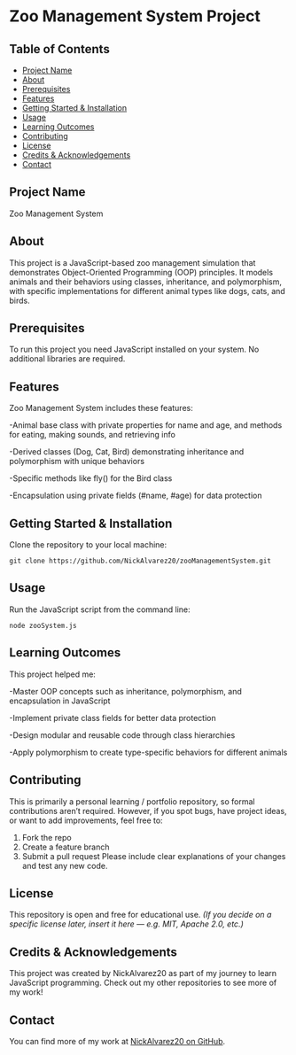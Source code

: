 # Zoo Management System Project
## Table of Contents
- [Project Name](#project-name)
- [About](#about)
- [Prerequisites](#prerequisites)
- [Features](#features)
- [Getting Started & Installation](#getting-started--installation)
- [Usage](#usage)
- [Learning Outcomes](#learning-outcomes)
- [Contributing](#contributing)
- [License](#license)
- [Credits & Acknowledgements](#credits--acknowledgements)
- [Contact](#contact)
## Project Name
Zoo Management System
## About
This project is a JavaScript-based zoo management simulation that demonstrates Object-Oriented Programming (OOP) principles. It models animals and their behaviors using classes, inheritance, and polymorphism, with specific implementations for different animal types like dogs, cats, and birds.
## Prerequisites
To run this project you need JavaScript installed on your system. No additional libraries are required.
## Features
Zoo Management System includes these features:

-Animal base class with private properties for name and age, and methods for eating, making sounds, and retrieving info

-Derived classes (Dog, Cat, Bird) demonstrating inheritance and polymorphism with unique behaviors

-Specific methods like fly() for the Bird class

-Encapsulation using private fields (#name, #age) for data protection

## Getting Started & Installation
Clone the repository to your local machine:

`git clone https://github.com/NickAlvarez20/zooManagementSystem.git`
## Usage
Run the JavaScript script from the command line: 

`node zooSystem.js`

## Learning Outcomes
This project helped me:

-Master OOP concepts such as inheritance, polymorphism, and encapsulation in JavaScript

-Implement private class fields for better data protection

-Design modular and reusable code through class hierarchies

-Apply polymorphism to create type-specific behaviors for different animals

## Contributing
This is primarily a personal learning / portfolio repository, so formal contributions aren’t required. However, if you spot bugs, have project ideas, or want to add improvements, feel free to:
1. Fork the repo
2. Create a feature branch
3. Submit a pull request Please include clear explanations of your changes and test any new code.
## License
This repository is open and free for educational use.
*(If you decide on a specific license later, insert it here — e.g. MIT, Apache 2.0, etc.)*
## Credits & Acknowledgements
This project was created by NickAlvarez20 as part of my journey to learn JavaScript programming. Check out my other repositories to see more of my work!
## Contact
You can find more of my work at [NickAlvarez20 on GitHub](https://github.com/NickAlvarez20).

